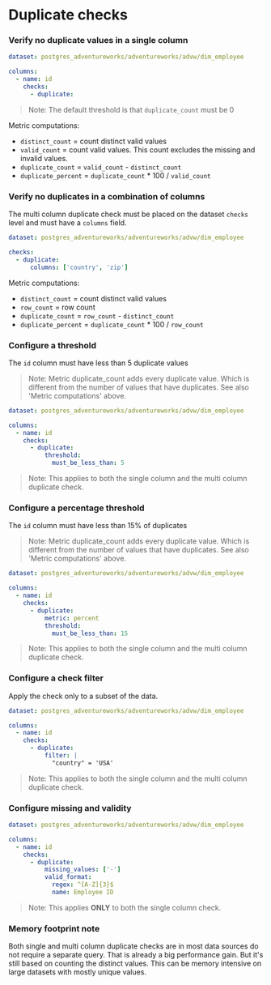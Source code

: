 # Duplicate checks

### Verify no duplicate values in a single column

```yaml
dataset: postgres_adventureworks/adventureworks/advw/dim_employee

columns:
  - name: id
    checks:
      - duplicate:
```

> Note: The default threshold is that `duplicate_count` must be 0

Metric computations: 
* `distinct_count` = count distinct valid values
* `valid_count` = count valid values. This count excludes the missing and invalid values.
* `duplicate_count` = `valid_count` - `distinct_count`
* `duplicate_percent` = `duplicate_count` * 100 / `valid_count`

### Verify no duplicates in a combination of columns

The multi column duplicate check must be placed on the dataset `checks` level 
and must have a `columns` field.

```yaml
dataset: postgres_adventureworks/adventureworks/advw/dim_employee

checks:
  - duplicate:
      columns: ['country', 'zip']
```

Metric computations: 
* `distinct_count` = count distinct valid values
* `row_count` = row count
* `duplicate_count` = `row_count` - `distinct_count`
* `duplicate_percent` = `duplicate_count` * 100 / `row_count`


### Configure a threshold

The `id` column must have less than 5 duplicate values

> Note: Metric duplicate_count adds every duplicate value. Which is different from the 
> number of values that have duplicates. See also 'Metric computations' above. 

```yaml
dataset: postgres_adventureworks/adventureworks/advw/dim_employee

columns:
  - name: id
    checks:
      - duplicate:
          threshold:
            must_be_less_than: 5
```

> Note: This applies to both the single column and the multi column duplicate check.  

### Configure a percentage threshold

The `id` column must have less than 15% of duplicates

> Note: Metric duplicate_count adds every duplicate value. Which is different from the 
> number of values that have duplicates. See also 'Metric computations' above. 

```yaml
dataset: postgres_adventureworks/adventureworks/advw/dim_employee

columns:
  - name: id
    checks:
      - duplicate:
          metric: percent
          threshold:
            must_be_less_than: 15
```

> Note: This applies to both the single column and the multi column duplicate check.  

### Configure a check filter

Apply the check only to a subset of the data.

```yaml
dataset: postgres_adventureworks/adventureworks/advw/dim_employee

columns:
  - name: id
    checks:
      - duplicate:
          filter: |
            "country" = 'USA'
```

> Note: This applies to both the single column and the multi column duplicate check.  

### Configure missing and validity

```yaml
dataset: postgres_adventureworks/adventureworks/advw/dim_employee

columns:
  - name: id
    checks:
      - duplicate:
          missing_values: ['-']
          valid_format: 
            regex: ^[A-Z]{3}$
            name: Employee ID
```

> Note: This applies **ONLY** to both the single column check.

### Memory footprint note

Both single and multi column duplicate checks are in most data sources do not require a separate query.  That is 
already a big performance gain.  But it's still based on counting the distinct values.  This can be memory intensive 
on large datasets with mostly unique values.

